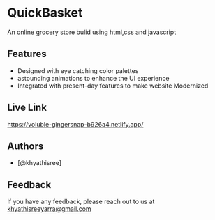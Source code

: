 
# QuickBasket

An online grocery store bulid using html,css and javascript


## Features

- Designed with eye catching color palettes
- astounding animations to enhance the UI experience
- Integrated with present-day features to make website Modernized


## Live Link
https://voluble-gingersnap-b926a4.netlify.app/
## Authors

- [@khyathisree]


## Feedback

If you have any feedback, please reach out to us at khyathisreeyarra@gmail.com
